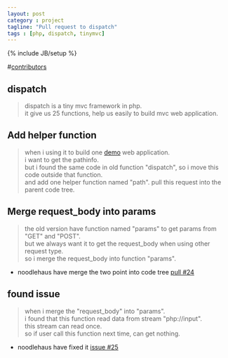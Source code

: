 ```yaml
---
layout: post
category : project
tagline: "Pull request to dispatch"
tags : [php, dispatch, tinymvc]
---
```

{% include JB/setup %}

#[contributors](https://github.com/noodlehaus/dispatch#credits-and-contributors)

## dispatch
> dispatch is a tiny mvc framework in php.  
> it give us 25 functions, help us easily to build mvc web application.  

## Add helper function 
> when i using it to build one [demo](https://github.com/lloydzhou/tinymvc) web application.  
> i want to get the pathinfo.  
> but i found the same code in old function "dispatch", so i move this code outside that function.  
> and add one helper function named "path". pull this request into the parent code tree.  

## Merge request_body into params
> the old version have function named "params" to get params from "GET" and "POST".  
> but we always want it to get the request_body when using other request type.  
> so i merge the request_body into function "params".  

* noodlehaus have merge the two point into code tree [pull #24](https://github.com/noodlehaus/dispatch/pull/24)

## found issue 
> when i merge the "request_body" into "params".  
> i found that this function read data from stream "php://input".  
> this stream can read once.  
> so if user call this function next time, can get nothing.  

* noodlehaus have fixed it [issue #25](https://github.com/noodlehaus/dispatch/issues/25)
